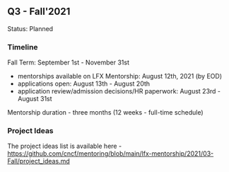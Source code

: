 ## Q3 - Fall'2021

Status: Planned

### Timeline

Fall Term: September 1st - November 31st

- mentorships available on LFX Mentorship: August 12th, 2021 (by EOD)
- applications open: August 13th - August 20th
- application review/admission decisions/HR paperwork: August 23rd - August 31st

Mentorship duration - three months \(12 weeks - full-time schedule\)

### Project Ideas

The project ideas list is available here - https://github.com/cncf/mentoring/blob/main/lfx-mentorship/2021/03-Fall/project_ideas.md
